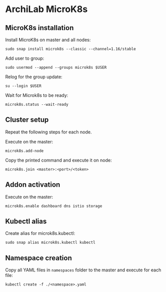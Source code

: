 # ArchiLab MicroK8s

## MicroK8s installation

Install MicroK8s on master and all nodes:

```
sudo snap install microk8s --classic --channel=1.16/stable
```

Add user to group:

```
sudo usermod --append --groups microk8s $USER
```

Relog for the group update:

```
su --login $USER
```

Wait for Microk8s to be ready:

```
microk8s.status --wait-ready
```

## Cluster setup

Repeat the following steps for each node.

Execute on the master:

```
microk8s.add-node
```

Copy the printed command and execute it on node:

```
microk8s.join <master>:<port>/<token>
```

## Addon activation

Execute on the master:

```
microk8s.enable dashboard dns istio storage
```

## Kubectl alias

Create alias for microk8s.kubectl:

```
sudo snap alias microk8s.kubectl kubectl
```

## Namespace creation

Copy all YAML files in `namespaces` folder to the master and execute for each
file:

```
kubectl create -f ./<namespace>.yaml
```
